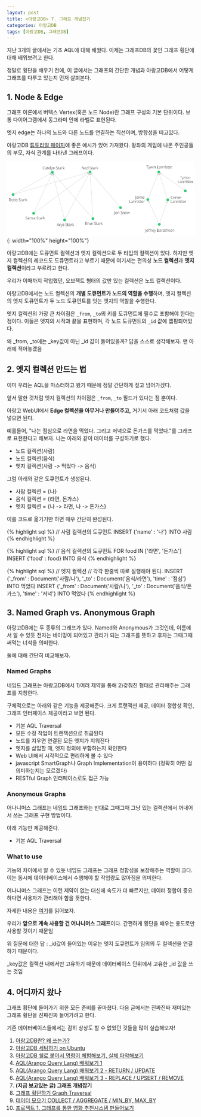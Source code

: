 ```yaml
---
layout: post
title: <아랑고DB> 7. 그래프 개념잡기
categories: 아랑고DB
tags: [아랑고DB, 그래프DB]
---
```

  
<div class="message">
지난 3개의 글에서는 기초 AQL에 대해 배웠다. 이제는 그래프DB의 꽃인 그래프 횡단에 대해 배워보려고 한다.
  
정말로 횡단을 배우기 전에, 이 글에서는 그래프의 간단한 개념과 아랑고DB에서 어떻게 그래프를 다루고 있는지 먼저 살펴본다. 
</div>

## 1. Node & Edge

그래프 이론에서 버텍스 Vertex(혹은 노드 Node)란 그래프 구성의 기본 단위이다. 보통 다이어그램에서 동그라미 안에 라벨로 표현된다. 

엣지 edge는 하나의 노드와 다른 노드를 연결하는 직선이며, 방향성을 띠고있다. 

아랑고DB [튜토리얼 페이지](https://www.arangodb.com/docs/stable/aql/tutorial-traversal.html)에 좋은 예시가 있어 가져왔다. 왕좌의 게임에 나온 주인공들의 부모, 자식 관계를 나타낸 그래프이다.

![Node and Edges](/public/img/arango-graph.png){: width="100%" height="100%"}

아랑고DB에는 도큐먼트 컬렉션과 엣지 컬렉션으로 두 타입의 컬렉션이 있다. 하지만 엣지 컬렉션의 레코드도 도큐먼트라고 부르기 때문에 여기서는 편의성 **노드 컬렉션**과 **엣지 컬렉션**이라고 부르려고 한다.

우리가 이때까지 작업했던, 오브젝트 형태의 값만 있는 컬렉션은 노드 컬렉션이다. 

아랑고DB에서는 노드 컬렉션의 **개별 도큐먼트가 노드의 역할을 수행**하며, 엣지 컬렉션의 엣지 도큐먼트가 두 노드 도큐먼트를 잇는 엣지의 역할을 수행한다.

엣지 컬렉션의 가장 큰 차이점은 `_from`, `_to`의 키를 도큐먼트에 필수로 포함해야 한다는 점이다. 이들은 엣지의 시작과 끝을 표현하며, 각 노드 도큐먼트의 `_id` 값에 맵핑되어있다.

<div class="exclamation">
왜 _from, _to에는 _key값이 아닌 _id 값이 들어있을까? 답을 스스로 생각해보자. 맨 아래에 적어놓겠음
</div>


## 2. 엣지 컬렉션 만드는 법

이미 우리는 AQL을 마스터하고 왔기 때문에 정말 간단하게 짚고 넘어가겠다. 

앞서 말한 것처럼 엣지 컬렉션의 차이점은 `_from`, `_to` 필드가 있다는 점 뿐이다.

아랑고 WebUI에서 **Edge 컬렉션을 아무거나 만들어주고,** 거기서 아래 코드처럼 값을 넣으면 된다.

예를들어, "나는 점심으로 라면을 먹었다. 그리고 저녁으로 돈가스를 먹었다."를 그래프로 표현한다고 해보자. 나는 아래와 같이 데이터를 구성하기로 했다.

- 노드 컬렉션(사람)
- 노드 컬렉션(음식)
- 엣지 컬렉션(사람 -> 먹었다 -> 음식)

그럼 아래와 같은 도큐먼트가 생성된다.

- 사람 컬렉션 = {나}
- 음식 컬렉션 = {라면, 돈가스}
- 엣지 컬렉션 = {나 -> 라면, 나 -> 돈가스}

이를 코드로 옮기기만 하면 매우 간단히 완성된다.

{% highlight sql %}
// 사람 컬렉션의 도큐먼트
INSERT {'name' : '나'} INTO 사람
{% endhighlight %}

{% highlight sql %}
// 음식 컬렉션의 도큐먼트
FOR food IN ['라면', '돈가스']
  INSERT {'food' : food} INTO 음식
{% endhighlight %}

{% highlight sql %}
// 엣지 컬렉션
// 각각 한줄씩 따로 실행해야 된다. 
INSERT {'_from' : Document('사람/나'), '_to' : Document('음식/라면'), 'time' : '점심'} INTO 먹었다
INSERT {'_from' : Document('사람/나'), '_to' : Document('음식/돈가스'), 'time' : '저녁'} INTO 먹었다
{% endhighlight %}


## 3. Named Graph vs. Anonymous Graph

아랑고DB에는 두 종류의 그래프가 있다. Named와 Anonymous가 그것인데, 이름에서 알 수 있듯 전자는 네이밍이 되어있고 관리가 되는 그래프를 뜻하고 후자는 그때그때 써먹는 녀석을 의미한다.

둘에 대해 간단히 비교해보자.

### Named Graphs
네임드 그래프는 아랑고DB에서 1)여러 제약을 통해 2)갖춰진 형태로 관리해주는 그래프를 지칭한다.

구체적으로는 아래와 같은 기능을 제공해준다. 크게 트랜잭션 제공, 데이터 정합성 확인, 그래프 인터페이스 제공이라고 보면 된다.

- 기본 AQL Traversal
- 모든 수정 작업이 트랜잭션으로 취급된다
- 노드를 지우면 연결된 모든 엣지가 지워진다
- 엣지를 삽입할 때, 엣지 정의에 부합하는지 확인한다
- Web UI에서 시각적으로 편리하게 볼 수 있다
- javascript SmartGraph나 Graph Implementation이 용이하다 (정확히 어떤 걸 의미하는지는 모르겠다)
- RESTful Graph 인터페이스로도 접근 가능


### Anonymous Graphs
어나니머스 그래프는 네임드 그래프와는 반대로 그때그때 그냥 있는 컬렉션에서 꺼내어서 쓰는 그래프 구현 방법이다.

아래 기능만 제공해준다.

- 기본 AQL Traversal

### What to use

기능의 차이에서 알 수 있듯 네임드 그래프는 그래프 정합성을 보장해주는 역할이 크다. 이는 동시에 데이터베이스에서 수행해야 할 작업량도 많아짐을 의미한다.

어나니머스 그래프는 이런 제약이 없는 대신에 속도가 더 빠르지만, 데이터 정합이 중요하다면 사용자가 관리해야 함을 뜻한다.

자세한 내용은 [여기](https://www.arangodb.com/docs/stable/graphs.html)를 읽어보자.

우리가 **앞으로 계속 사용할 건 어나니머스 그래프**이다. 간편하게 횡단을 배우는 용도로만 사용할 것이기 때문임


<div class="tip">
위 질문에 대한 답 : _id값이 들어있는 이유는 엣지 도큐먼트가 임의의 두 컬렉션을 연결하기 때문이다. 
  
_key값은 컬렉션 내에서만 고유하기 때문에 데이터베이스 단위에서 고유한 _id 값을 쓰는 것임 
</div>


## 4. 어디까지 왔나

그래프 횡단에 들어가기 위한 모든 준비를 끝마쳤다. 다음 글에서는 진짜진짜 재미있는 그래프 횡단을 진짜진짜 들어가려고 한다.

기존 데이터베이스들에서는 감히 상상도 할 수 없었던 것들을 많이 실습해보자!

  
1. [아랑고DB란? 왜 쓰는가?](https://ud803.github.io/%EC%95%84%EB%9E%91%EA%B3%A0db/2021/10/31/ArangoDB-1-%EC%95%84%EB%9E%91%EA%B3%A0DB-%EC%95%8C%EC%95%84%EB%B3%B4%EA%B8%B0/)
2. [아랑고DB 세팅하기 on Ubuntu](https://ud803.github.io/%EC%95%84%EB%9E%91%EA%B3%A0db/2021/11/02/ArangoDB-2-%EC%95%84%EB%9E%91%EA%B3%A0DB-%EC%84%B8%ED%8C%85%ED%95%98%EA%B8%B0-on-Ubuntu/)
3. [아랑고DB 쉘로 붙어서 명령어 체험해보기, 실체 파악해보기](https://ud803.github.io/%EC%95%84%EB%9E%91%EA%B3%A0db/2021/11/06/ArangoDB-3-%EC%95%84%EB%9E%91%EA%B3%A0DB-%EC%89%98-%EC%82%AC%EC%9A%A9%ED%95%B4%EB%B3%B4%EA%B8%B0/)
4. [AQL(Arango Query Lang) 배워보기 1](https://ud803.github.io/%EC%95%84%EB%9E%91%EA%B3%A0db/2021/11/07/ArangoDB-4-AQL-%EB%B0%B0%EC%9B%8C%EB%B3%B4%EA%B8%B0-1/)
5. [AQL(Arango Query Lang) 배워보기 2 - RETURN / UPDATE](https://ud803.github.io/%EC%95%84%EB%9E%91%EA%B3%A0db/2021/11/10/ArangoDB-5-AQL-%EB%B0%B0%EC%9B%8C%EB%B3%B4%EA%B8%B0-2/)
6. [AQL(Arango Query Lang) 배워보기 3 - REPLACE / UPSERT / REMOVE](https://ud803.github.io/%EC%95%84%EB%9E%91%EA%B3%A0db/2021/11/14/ArangoDB-6-AQL-%EB%B0%B0%EC%9B%8C%EB%B3%B4%EA%B8%B0-3/)
7. **(지금 보고있는 글) 그래프 개념잡기**
8. [그래프 횡단하기 Graph Traversal](https://ud803.github.io/%EC%95%84%EB%9E%91%EA%B3%A0db/2021/12/05/ArangoDB-8-%EA%B7%B8%EB%9E%98%ED%94%84-%ED%9A%A1%EB%8B%A8%ED%95%98%EA%B8%B0-Graph-Traversal/)
9. [데이터 모으기 COLLECT / AGGREGATE / MIN_BY, MAX_BY](https://ud803.github.io/%EC%95%84%EB%9E%91%EA%B3%A0db/2021/12/11/ArangoDB-9-%EB%8D%B0%EC%9D%B4%ED%84%B0-%EB%AA%A8%EC%9C%BC%EA%B8%B0-COLLECT-AGGREGATE-MIN_BY-MAX_BY/)
10. [프로젝트 1. 그래프를 통한 영화 추천시스템 만들어보기](https://ud803.github.io/%EC%95%84%EB%9E%91%EA%B3%A0db/2022/01/16/ArangoDB-%ED%94%84%EB%A1%9C%EC%A0%9D%ED%8A%B8-1.-%EA%B7%B8%EB%9E%98%ED%94%84%EB%A5%BC-%ED%86%B5%ED%95%9C-%EC%98%81%ED%99%94-%EC%B6%94%EC%B2%9C%EC%8B%9C%EC%8A%A4%ED%85%9C-%EB%A7%8C%EB%93%A4%EC%96%B4%EB%B3%B4%EA%B8%B0/)
